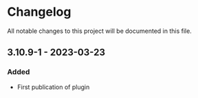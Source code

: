 # Changelog
All notable changes to this project will be documented in this file.

## 3.10.9-1 - 2023-03-23
### Added
- First publication of plugin
